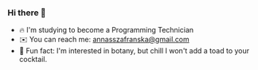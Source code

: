 ### Hi there 👋
- 🔥 I'm studying to become a Programming Technician
- ✉️ You can reach me: annasszafranska@gmail.com
- 🌸 Fun fact: I'm interested in botany, but chill I won't add a toad to your cocktail.

